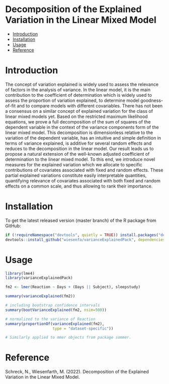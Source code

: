 Decomposition of the Explained Variation in the Linear Mixed Model
================

-   <a href="#introduction" id="toc-introduction">Introduction</a>
-   <a href="#installation" id="toc-installation">Installation</a>
-   <a href="#usage" id="toc-usage">Usage</a>
-   <a href="#reference" id="toc-reference">Reference</a>

# Introduction

The concept of variation explained is widely used to assess the
relevance of factors in the analysis of variance. In the linear model,
it is the main contribution to the coefficient of determination which is
widely used to assess the proportion of variation explained, to
determine model goodness-of-fit and to compare models with different
covariables. There has not been a consensus on a similar concept of
explained variation for the class of linear mixed models yet. Based on
the restricted maximum likelihood equations, we prove a full
decomposition of the sum of squares of the dependent variable in the
context of the variance components form of the linear mixed model. This
decomposition is dimensionless relative to the variation of the
dependent variable, has an intuitive and simple definition in terms of
variance explained, is additive for several random effects and reduces
to the decomposition in the linear model. Our result leads us to propose
a natural extension of the well-known adjusted coefficient of
determination to the linear mixed model. To this end, we introduce novel
measures for the explained variation which we allocate to specific
contributions of covariates associated with fixed and random effects.
These partial explained variations constitute easily interpretable
quantities, quantifying relevance of covariates associated with both
fixed and random effects on a common scale, and thus allowing to rank
their importance.

# Installation

To get the latest released version (master branch) of the R package from
GitHub:

``` r
if (!requireNamespace("devtools", quietly = TRUE)) install.packages("devtools")
devtools::install_github("wiesenfa/varianceExplainedPack", dependencies = TRUE)
```

# Usage

``` r
library(lme4)
library(varianceExplainedPack)

fm2 <- lmer(Reaction ~ Days + (Days || Subject), sleepstudy)

summary(varianceExplained(fm2))

# including bootstrap confidence intervals
summary(bootVarianceExplained(fm2, nsim=500))

# normalized to the variance of Reaction
summary(proportionOf(varianceExplained(fm2), 
                     type = "dataset-specific"))

# Similarly applied to mmer objects from package sommer.
```

# Reference

Schreck, N., Wiesenfarth, M. (2022). Decomposition of the Explained
Variation in the Linear Mixed Model.
